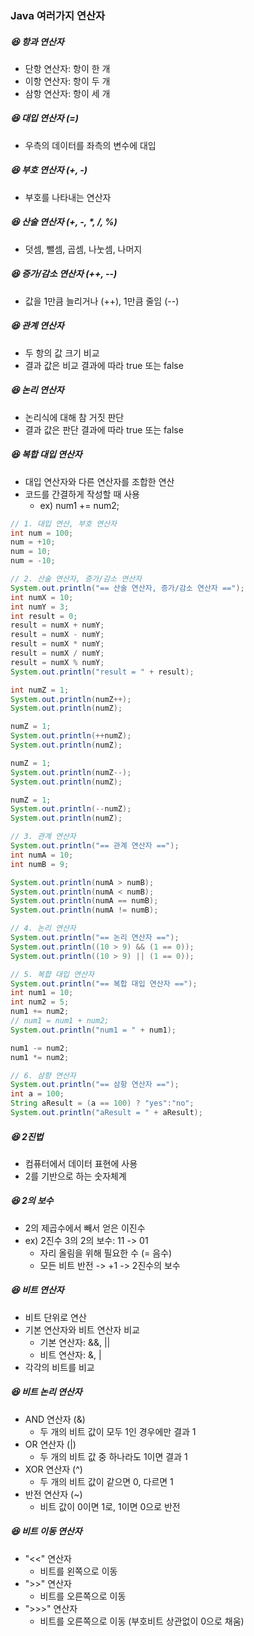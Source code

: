 ### Java 여러가지 연산자
##### :laughing: 항과 연산자
- 단항 연산자: 항이 한 개
- 이항 연산자: 항이 두 개
- 삼항 연산자: 항이 세 개

##### :laughing: 대입 연산자 (=)
- 우측의 데이터를 좌측의 변수에 대입

##### :laughing: 부호 연산자 (+, -)
- 부호를 나타내는 연산자

##### :laughing: 산술 연산자 (+, -, *, /, %)
- 덧셈, 뺄셈, 곱셈, 나눗셈, 나머지

##### :laughing: 증가/감소 연산자 (++, --)
- 값을 1만큼 늘리거나 (++), 1만큼 줄임 (--)

##### :laughing: 관계 연산자
- 두 항의 값 크기 비교
- 결과 값은 비교 결과에 따라 true 또는 false

##### :laughing: 논리 연산자
- 논리식에 대해 참 거짓 판단
- 결과 값은 판단 결과에 따라 true 또는 false

##### :laughing: 복합 대입 연산자
- 대입 연산자와 다른 연산자를 조합한 연산
- 코드를 간결하게 작성할 때 사용
  - ex) num1 += num2;

```java
// 1. 대입 연산, 부호 연산자
int num = 100;
num = +10;
num = 10;
num = -10;

// 2. 산술 연산자, 증가/감소 연산자
System.out.println("== 산술 연산자, 증가/감소 연산자 ==");
int numX = 10;
int numY = 3;
int result = 0;
result = numX + numY;
result = numX - numY;
result = numX * numY;
result = numX / numY;
result = numX % numY;
System.out.println("result = " + result);

int numZ = 1;
System.out.println(numZ++);
System.out.println(numZ);

numZ = 1;
System.out.println(++numZ);
System.out.println(numZ);

numZ = 1;
System.out.println(numZ--);
System.out.println(numZ);

numZ = 1;
System.out.println(--numZ);
System.out.println(numZ);

// 3. 관계 연산자
System.out.println("== 관계 연산자 ==");
int numA = 10;
int numB = 9;

System.out.println(numA > numB);
System.out.println(numA < numB);
System.out.println(numA == numB);
System.out.println(numA != numB);

// 4. 논리 연산자
System.out.println("== 논리 연산자 ==");
System.out.println((10 > 9) && (1 == 0));
System.out.println((10 > 9) || (1 == 0));

// 5. 복합 대입 연산자
System.out.println("== 복합 대입 연산자 ==");
int num1 = 10;
int num2 = 5;
num1 += num2;
// num1 = num1 + num2;
System.out.println("num1 = " + num1);

num1 -= num2;
num1 *= num2;

// 6. 삼항 연산자
System.out.println("== 삼항 연산자 ==");
int a = 100;
String aResult = (a == 100) ? "yes":"no";
System.out.println("aResult = " + aResult);
```

##### :laughing: 2진법
- 컴퓨터에서 데이터 표현에 사용
- 2를 기반으로 하는 숫자체계

##### :laughing: 2의 보수
- 2의 제곱수에서 빼서 얻은 이진수
- ex) 2진수 3의 2의 보수: 11 -> 01
  - 자리 올림을 위해 필요한 수 (= 음수)
  - 모든 비트 반전 -> +1 -> 2진수의 보수

##### :laughing: 비트 연산자
- 비트 단위로 연산
- 기본 연산자와 비트 연산자 비교
  - 기본 연산자: &&, ||
  - 비트 연산자: &, |
- 각각의 비트를 비교

##### :laughing: 비트 논리 연산자 
- AND 연산자 (&)
  - 두 개의 비트 값이 모두 1인 경우에만 결과 1
- OR 연산자 (|)
  - 두 개의 비트 값 중 하나라도 1이면 결과 1
- XOR 연산자 (^)
  - 두 개의 비트 값이 같으면 0, 다르면 1
- 반전 연산자 (~)
  - 비트 값이 0이면 1로, 1이면 0으로 반전

##### :laughing: 비트 이동 연산자
- "<<" 연산자
  - 비트를 왼쪽으로 이동
- ">>" 연산자
  - 비트를 오른쪽으로 이동
- ">>>" 연산자
  - 비트를 오른쪽으로 이동 (부호비트 상관없이 0으로 채움)
